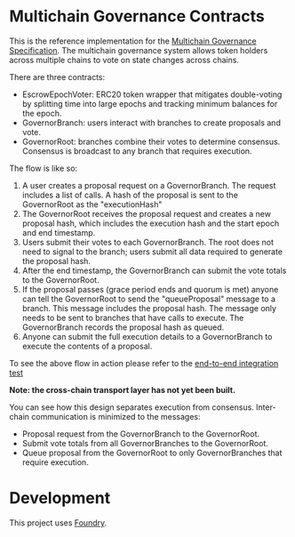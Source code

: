 # Multichain Governance Contracts

This is the reference implementation for the [Multichain Governance Specification](https://github.com/pooltogether/multichain-gov-proposal-spec). The multichain governance system allows token holders across multiple chains to vote on state changes across chains.

There are three contracts:

- EscrowEpochVoter: ERC20 token wrapper that mitigates double-voting by splitting time into large epochs and tracking minimum balances for the epoch.
- GovernorBranch: users interact with branches to create proposals and vote.
- GovernorRoot: branches combine their votes to determine consensus. Consensus is broadcast to any branch that requires execution.

The flow is like so:

1. A user creates a proposal request on a GovernorBranch. The request includes a list of calls. A hash of the proposal is sent to the GovernorRoot as the "executionHash"
2. The GovernorRoot receives the proposal request and creates a new proposal hash, which includes the execution hash and the start epoch and end timestamp.
3. Users submit their votes to each GovernorBranch. The root does not need to signal to the branch; users submit all data required to generate the proposal hash.
4. After the end timestamp, the GovernorBranch can submit the vote totals to the GovernorRoot.
5. If the proposal passes (grace period ends and quorum is met) anyone can tell the GovernorRoot to send the "queueProposal" message to a branch. This message includes the proposal hash. The message only needs to be sent to branches that have calls to execute. The GovernorBranch records the proposal hash as queued.
6. Anyone can submit the full execution details to a GovernorBranch to execute the contents of a proposal.

To see the above flow in action please refer to the [end-to-end integration test](./src/test/Integration.t.sol)

**Note: the cross-chain transport layer has not yet been built.**

You can see how this design separates execution from consensus. Inter-chain communication is minimized to the messages:

- Proposal request from the GovernorBranch to the GovernorRoot.
- Submit vote totals from all GovernorBranches to the GovernorRoot.
- Queue proposal from the GovernorRoot to only GovernorBranches that require execution.



# Development

This project uses [Foundry](https://book.getfoundry.sh/).